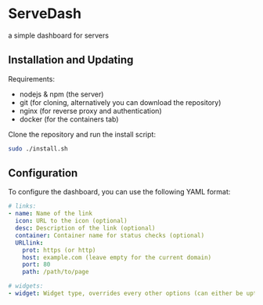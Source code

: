 # ServeDash
a simple dashboard for servers

## Installation and Updating
Requirements:
- nodejs & npm (the server)
- git (for cloning, alternatively you can download the repository)
- nginx (for reverse proxy and authentication)
- docker (for the containers tab)

Clone the repository and run the install script:
```bash
sudo ./install.sh
```

## Configuration
To configure the dashboard, you can use the following YAML format:

```yaml
# links:
- name: Name of the link
  icon: URL to the icon (optional)
  desc: Description of the link (optional)
  container: Container name for status checks (optional)
  URLlink:
    prot: https (or http)
    host: example.com (leave empty for the current domain)
    port: 80
    path: /path/to/page

# widgets:
- widget: Widget type, overrides every other options (can either be uptime, usages, network, and containers)
```
